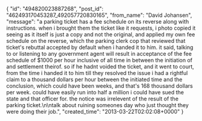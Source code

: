 {
   "id": "494820023887268",
   "post_id": "462493170453287_492057720830165",
   "from_name": "David Johansen",
   "message": "a parking ticket has a fee schedule on its reverse along with instructions. when i brought them the ticket like it requests, i photo copied it seeing as it itself is just a copy and not the original, and applied my own fee schedule on the reverse, which the parking clerk cop that reviewed that ticket's rebuttal accepted by default when i handed it to him. it said, talking to or listening to any government agent will result in acceptance of the fee schedule of $1000 per hour inclusive of all time in between the initiation of and settlement theirof. so if he hadnt voided the ticket, and it went to court, from the time i handed it to him till they resolved the issue i had a rightful claim to a thousand dollars per hour between the initiated time and the conclusion, which could have been weeks, and that's 168 thousand dollars per week. could have easily run into half a million i could have sued the state and that officer for. the notice was irrelevent of the result of the parking ticket.\n\ntalk about ruining someones day who just thought they were doing their job.",
   "created_time": "2013-03-22T02:02:08+0000"
 }
